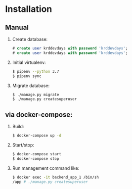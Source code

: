# Installation

## Manual

1. Create database:
    ```sql
    # create user krddevdays with password 'krddevdays';
    # create user krddevdays with password 'krddevdays';
    ```
2. Initial virtualenv: 
    ```bash
    $ pipenv --python 3.7
    $ pipenv sync
    ```
3. Migrate database:
    ```bash
    $ ./manage.py migrate
    $ ./manage.py createsuperuser
    ```

## via docker-compose:

1. Build:
    ```bash
    $ docker-compose up -d
    ```
2. Start/stop:
    ```bash
    $ docker-compose start
    $ docker-compose stop
    ```
3. Run management command like:
    ```bash
    $ docker exec -it backend_app_1 /bin/sh
    /app # ./manage.py createsuperuser
    ```
